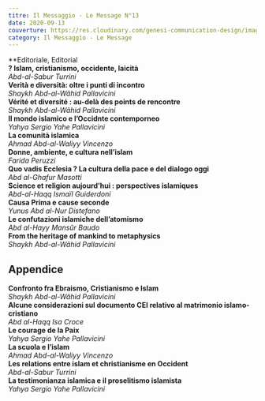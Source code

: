 ```yaml
---
titre: Il Messaggio - Le Message N°13
date: 2020-09-13
couverture: https://res.cloudinary.com/genesi-communication-design/image/upload/v1604656266/ihei/couvertures/publications-12_pnncaa.jpg
category: Il Messaggio - Le Message
---
```



**Editoriale, Editorial</br>
**? Islam, cristianismo, occidente, laicità**</br>
*Abd-al-Sabur Turrini*</br>
**Verità e diversità: oltre i punti di incontro**</br>
*Shaykh Abd-al-Wâhid Pallavicini*</br>
**Vérité et diversité&nbsp;: au-delà des points de rencontre**</br>
*Shaykh Abd-al-Wâhid Pallavicini*</br>
**Il mondo islamico e l’Occidnte contemporneo**</br>
*Yahya Sergio Yahe Pallavicini*</br>
**La comunità islamica**</br>
*Ahmad Abd-al-Waliyy Vincenzo*</br>
**Donne, ambiente, e cultura nell’islam**</br>
*Farida Peruzzi*</br>
**Quo vadis Ecclesia&nbsp;? La cultura della pace e del dialogo oggi**</br>
*Abd al-Ghafur Masotti*</br>
**Science et religion aujourd’hui&nbsp;: perspectives islamiques**</br>
*Abd-al-Haqq Ismaïl Guiderdoni*</br>
**Causa Prima e cause seconde**</br>
*Yunus Abd al-Nur Distefano*</br>
**Le confutazioni islamiche dell’atomismo**</br>
*Abd al-Hayy Mansûr Baudo*</br>
**From the heritage of mankind to metaphysics**</br>
*Shaykh Abd-al-Wâhid Pallavicini*</br>

## Appendice</br>
**Confronto fra Ebraismo, Cristianismo e Islam**</br>
*Shaykh Abd-al-Wâhid Pallavicini*</br>
**Alcune considerazioni sul documento CEI relativo al matrimonio islamo-cristiano**</br>
*Abd al-Haqq Isa Croce*</br>
**Le courage de la Paix**</br>
*Yahya Sergio Yahe Pallavicini*</br>
**La scuola e l’islam**</br>
*Ahmad Abd-al-Waliyy Vincenzo*</br>
**Les relations entre islam et christianisme en Occident**</br>
*Abd-al-Sabur Turrini*</br>
**La testimonianza islamica e il proselitismo islamista**</br>
*Yahya Sergio Yahe Pallavicini*</br>
